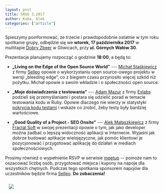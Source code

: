 ```yaml
---
layout: post
title: SRUG 3.2017
author: Kuba, Alek
categories: ["article"]
---
```


Spieszymy poinformować, że trzecie i prawdopodobnie ostatnie w tym
roku spotkanie grupy, odbędzie się we **wtorek,
17&nbsp;października&nbsp;2017** w multitapie [Dobry
Zbeer](https://www.facebook.com/DobryZbeer/) w Gliwicach, przy
**ul.&nbsp;Górnych&nbsp;Wałów&nbsp;30**.

Prezentacje planujemy rozpocząć o godzinie **18:00**, a będą to:

- **„Living on the Edge of the Open Source World”** --- [Michał Staśkiewicz](https://github.com/mikoscz) z firmy [Selleo](http://selleo.com/) opowie o wykorzystaniu open source-owego projektu w wersji „bleeding edge”, co z biegiem czasu przynosiło więcej szkód niż pożytku. Michał opowie o swoim wkładzie i o społeczności open source.

- **„Moje doświadczenia z testowania”** --- [Adam Mazur](https://github.com/mazikwyry) z firmy [Exlabs](http://exlabs.co.uk/) podzieli się przemyślaniami i postara się udzielić porad w temacie testowania kodu w Ruby. Opowie dlaczego nie wierzy w statystyki [pokrycia kodu testami](https://en.wikipedia.org/wiki/Code_coverage) i wskaże co zrobić, żeby testy były bardziej wartościowe.

- **„Good Quality of a Project - SEO Onsite”** --- [Alek Małaszkiewicz](https://fractalsoft.org/pl/team/torrocus) z firmy [Fractal Soft](http://fractalsoft.org/pl) w swojej prezentacji opowie o tym, jak jako developer można zadbać o lepszą widoczność aplikacji w Internecie. Wyjaśni jak dobrze budować aplikacje wielojęzyczne, jak pomóc klientowi je pozycjonować i przygotować aplikację do działań w mediach społecznościowych.

Prosimy również o wypełnienie RSVP w serwisie
[meetup](https://www.meetup.com/srugpl/events/243517497/) -- pomoże
nam to oszacować liczbę osób, przygotować miejsca i kupony na napoje
dla wszystkich chętnych. Podczas tego spotkania sponsorem napojów dla
uczestników będzie firma [Selleo](http://selleo.com/). **Do
zobaczenia!**

<a href="https://maps.google.com/maps?hl=pl&geocode=&q=Gornych+Walow+30+Gliwice&ll=50.291779,18.672595&z=14" class="text-center" style="display: block; width: 100%; padding: 0.75rem;">
    <img src="https://maps.google.com/maps/api/staticmap?center=50.291779,18.672595&zoom=14&markers=color:red|label:A|50.2933503,18.6621612&size=680x400&sensor=false&scale=2" class="img-thumbnail">
</a>
